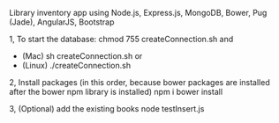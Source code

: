 Library inventory app using Node.js, Express.js, MongoDB, Bower, Pug (Jade), AngularJS, Bootstrap

1, To start the database:
chmod 755 createConnection.sh
and 
- (Mac) sh createConnection.sh
or
- (Linux) ./createConnection.sh

2, Install packages (in this order, because bower packages are installed after the bower npm library is installed)
npm i 
bower install

3, (Optional) add the existing books
node testInsert.js